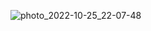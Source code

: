 

<!---
pighell/pighell is a ✨ special ✨ repository because its `README.md` (this file) appears on your GitHub profile.
You can click the Preview link to take a look at your changes.
--->
![photo_2022-10-25_22-07-48](https://user-images.githubusercontent.com/119611751/205095954-123fd75b-7743-47fa-af72-8d80007c69fa.jpg)

